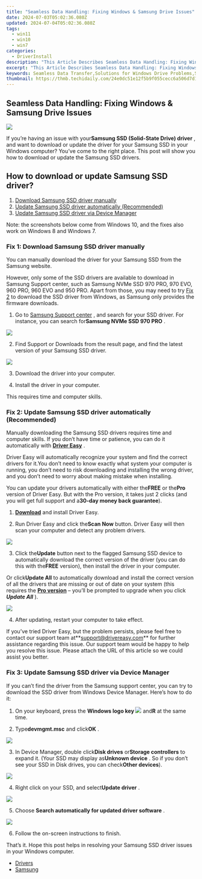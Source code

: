 ```yaml
---
title: "Seamless Data Handling: Fixing Windows & Samsung Drive Issues"
date: 2024-07-03T05:02:36.080Z
updated: 2024-07-04T05:02:36.080Z
tags:
  - win11
  - win10
  - win7
categories:
  - DriverInstall
description: "This Article Describes Seamless Data Handling: Fixing Windows & Samsung Drive Issues"
excerpt: "This Article Describes Seamless Data Handling: Fixing Windows & Samsung Drive Issues"
keywords: Seamless Data Transfer,Solutions for Windows Drive Problems,Samsung SSD Troubleshooting Tips,Efficient Windows File Management,Optimized Samsung Storage Fixes,Cross-Platform Driving Correction,Data Integrity on Samsung & Windows Devices
thumbnail: https://thmb.techidaily.com/24e0dc51e12f5b9f055cecc6a506d7d138fabdda0ae093776ec83b207119870f.jpg
---
```


## Seamless Data Handling: Fixing Windows & Samsung Drive Issues

![](https://images.drivereasy.com/wp-content/uploads/2018/07/img_5b3c46b5b609b.jpg)

 If you’re having an issue with your**Samsung SSD (Solid-State Drive) driver** , and want to download or update the driver for your Samsung SSD in your Windows computer? You’ve come to the right place. This post will show you how to download or update the Samsung SSD drivers.

## How to download or update Samsung SSD driver?

1. [Download Samsung SSD driver manually](#Fix1)
2. [Update Samsung SSD driver automatically (Recommended)](#Fix3)
3. [Update Samsung SSD driver via Device Manager](#Fix2)
  
 Note: the screenshots below come from Windows 10, and the fixes also work on Windows 8 and Windows 7.

###  Fix 1: Download Samsung SSD driver manually

 You can manually download the driver for your Samsung SSD from the Samsung website.

 However, only some of the SSD drivers are available to download in Samsung Support center, such as  Samsung NVMe SSD 970 PRO, 970 EVO, 960 PRO, 960 EVO and 950 PRO. Apart from those, you may need to try [Fix 2](#Fix2) to download the SSD driver from Windows, as Samsung only provides the firmware downloads.

 1) Go to [Samsung Support center](https://shop-links.co/link/?exclusive=1&publisher_slug=itechdaily19598&url=https%3A%2F%2Fwww.samsung.com%2Fsupport%2F) , and search for your SSD driver. For instance, you can search for**Samsung NVMe SSD 970 PRO** .

![](https://images.drivereasy.com/wp-content/uploads/2018/07/img_5b3c4838f316a.png)

 2) Find Support or Downloads from the result page, and find the latest version of your Samsung SSD driver.

![](https://images.drivereasy.com/wp-content/uploads/2018/07/img_5b3c4876370a7.jpg)

 3) Download the driver into your computer.

 4) Install the driver in your computer.

This requires time and computer skills.

###  Fix 2: Update Samsung SSD driver automatically (Recommended)

 Manually downloading the Samsung SSD drivers requires time and computer skills. If you don’t have time or patience, you can do it automatically with **[Driver Easy](https://tools.techidaily.com/drivereasy/download/)**  .

 Driver Easy will automatically recognize your system and find the correct drivers for it.You don’t need to know exactly what system your computer is running, you don’t need to risk downloading and installing the wrong driver, and you don’t need to worry about making mistake when installing.

 You can update your drivers automatically with either the**FREE** or the**Pro** version of Driver Easy. But with the Pro version, it takes just 2 clicks (and you will get full support and a**30-day money back guarantee**).

 1) **[Download](https://tools.techidaily.com/drivereasy/download/)**  and install Driver Easy.

 2) Run Driver Easy and click the**Scan Now** button. Driver Easy will then scan your computer and detect any problem drivers.

![](https://images.drivereasy.com/wp-content/uploads/2018/07/img_5b3c4a4def640.jpg)

 3) Click the**Update** button next to the flagged Samsung SSD device to automatically download the correct version of the driver (you can do this with the**FREE** version), then install the driver in your computer.

 Or click**Update All** to automatically download and install the correct version of all the drivers that are missing or out of date on your system (this requires the [**Pro version**](https://tools.techidaily.com/drivereasy/download/)  – you’ll be prompted to upgrade when you click **_Update All_** ).

![](https://images.drivereasy.com/wp-content/uploads/2018/07/img_5b3c4ae96ce1a.jpg)

 4) After updating, restart your computer to take effect.

 If you’ve tried Driver Easy, but the problem persists, please feel free to contact our support team at**<support@drivereasy.com>** for further assistance regarding this issue. Our support team would be happy to help you resolve this issue. Please attach the URL of this article so we could assist you better.

### Fix 3: Update Samsung SSD driver via Device Manager

 If you can’t find the driver from the Samsung support center, you can try to download the SSD driver from Windows Device Manager. Here’s how to do it:

 1) On your keyboard, press the **Windows logo key ![](https://images.drivereasy.com/wp-content/uploads/2017/09/img_59b0b16974940.png)**  and**R** at the same time.

 2) Type**devmgmt.msc** and click**OK** .

![](https://images.drivereasy.com/wp-content/uploads/2018/06/img_5b1f85504ee6f.jpg)

 3) In Device Manager, double click**Disk drives** or**Storage controllers** to expand it. (Your SSD may display as**Unknown device** . So if you don’t see your SSD in Disk drives, you can check**Other devices**).

![](https://images.drivereasy.com/wp-content/uploads/2018/07/img_5b3c491e8186a.jpg)

 4) Right click on your SSD, and select**Update driver** .

![](https://images.drivereasy.com/wp-content/uploads/2018/07/img_5b3c49714744a.jpg)

5) Choose **Search automatically for updated driver software** .

![](https://images.drivereasy.com/wp-content/uploads/2018/07/img_5b3c49ad9a49c.jpg)

 6) Follow the on-screen instructions to finish.

  That’s it. Hope this post helps in resolving your Samsung SSD driver issues in your Windows computer.

* [Drivers](https://tools.techidaily.com/drivereasy/download/)
* [Samsung](https://store.drivereasy.com/order/cart.php?PRODS=4731822&QTY=1&AFFILIATE=108875)

<ins class="adsbygoogle"
     style="display:block"
     data-ad-format="autorelaxed"
     data-ad-client="ca-pub-7571918770474297"
     data-ad-slot="1223367746"></ins>



<ins class="adsbygoogle"
     style="display:block"
     data-ad-client="ca-pub-7571918770474297"
     data-ad-slot="8358498916"
     data-ad-format="auto"
     data-full-width-responsive="true"></ins>


